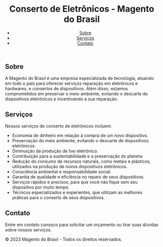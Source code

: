<!DOCTYPE html>
<html lang="pt-br">
<head>
	<meta charset="UTF-8">
	<meta name="description" content="Conserto de eletrônicos em todo o Brasil. Conte com a Magento do Brasil para reparar seus dispositivos e preservar o meio ambiente.">
	<meta name="viewport" content="width=device-width, initial-scale=1.0">
</head>
<body>
	<header>
		<h1>Conserto de Eletrônicos - Magento do Brasil</h1>
		<nav>
			<ul>
				<li><a href="https://assistencia.magentodobrasil.com.br/sobre-n%C3%B3s.html">Sobre</a></li>
				<li><a href="https://assistencia.magentodobrasil.com.br/repara%C3%A7%C3%A3o.html">Serviços</a></li>
				<li><a href="https://api.whatsapp.com/send?phone=556298068560&text=Preciso%20de%20assist%C3%AAncia%20t%C3%A9cnica">Contato</a></li>
			</ul>
		</nav>
	</header>
	<section id="sobre">
		<h2>Sobre</h2>
		<p>A Magento do Brasil é uma empresa especializada de tecnologia, atuando em todo o país para oferecer serviços reparação em eletrônicos e hardwares, e consertos de dispositivos. Além disso, estamos comprometidos em preservar o meio ambiente, evitando o descarte de dispositivos eletrônicos e incentivando a sua reparação.</p>
	</section>
	<section id="servicos">
		<h2>Serviços</h2>
		<p>Nossos serviços de conserto de eletrônicos incluem:</p>
		<ul>
			<li>Economia de dinheiro em relação à compra de um novo dispositivo.</li>
			<li>Preservação do meio ambiente, evitando o descarte de dispositivos eletrônicos.</li>
			<li>Diminuição da produção de lixo eletrônico.</li>
			<li>Contribuição para a sustentabilidade e a preservação do planeta.</li>
			<li>Redução do consumo de recursos naturais, como metais e plásticos, utilizados na produção de novos dispositivos eletrônicos.</li>
			<li>Consciência ambiental e responsabilidade social.</li>
			<li>Garantia de qualidade e eficiência no reparo de seus dispositivos.</li>
			<li>Serviços rápidos e precisos, para que você não fique sem seu dispositivo por muito tempo.</li>
			<li>Técnicos especializados e experientes, que utilizam as melhores práticas para o conserto de seus dispositivos.</li>
		</ul>
	</section>
	<section id="contato">
		<h2>Contato</h2>
		<p>Entre em contato conosco para solicitar um orçamento ou tirar suas dúvidas sobre nossos serviços.</p>
	</section>
	<footer>
		<p>© 2023 Magento do Brasil - Todos os direitos reservados.</p>
	</footer>
</body>
</html>
